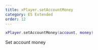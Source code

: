 ```yaml
---
title: xPlayer.setAccountMoney
category: ES Extended
order: 12
---
```


```lua
xPlayer.setAccountMoney(account, money)
```

Set account money
